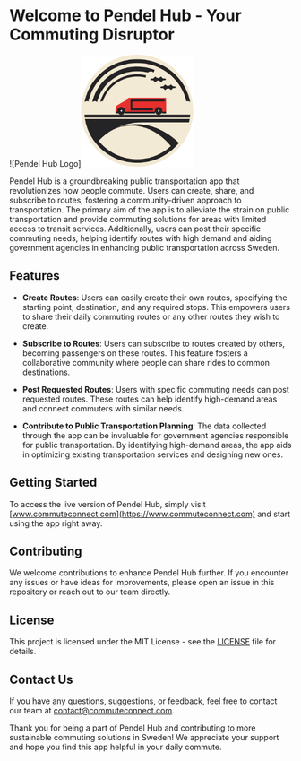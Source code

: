 # Welcome to Pendel Hub - Your Commuting Disruptor

![Pendel Hub Logo]<img src="app/public/logo.png" alt="CommuteConnect Logo" width="200">

Pendel Hub is a groundbreaking public transportation app that revolutionizes how people commute. Users can create, share, and subscribe to routes, fostering a community-driven approach to transportation. The primary aim of the app is to alleviate the strain on public transportation and provide commuting solutions for areas with limited access to transit services. Additionally, users can post their specific commuting needs, helping identify routes with high demand and aiding government agencies in enhancing public transportation across Sweden.

## Features

- **Create Routes**: Users can easily create their own routes, specifying the starting point, destination, and any required stops. This empowers users to share their daily commuting routes or any other routes they wish to create.

- **Subscribe to Routes**: Users can subscribe to routes created by others, becoming passengers on these routes. This feature fosters a collaborative community where people can share rides to common destinations.

- **Post Requested Routes**: Users with specific commuting needs can post requested routes. These routes can help identify high-demand areas and connect commuters with similar needs.

- **Contribute to Public Transportation Planning**: The data collected through the app can be invaluable for government agencies responsible for public transportation. By identifying high-demand areas, the app aids in optimizing existing transportation services and designing new ones.

## Getting Started

To access the live version of Pendel Hub, simply visit [www.commuteconnect.com](https://www.commuteconnect.com) and start using the app right away.

## Contributing

We welcome contributions to enhance Pendel Hub further. If you encounter any issues or have ideas for improvements, please open an issue in this repository or reach out to our team directly.

## License

This project is licensed under the MIT License - see the [LICENSE](LICENSE) file for details.

## Contact Us

If you have any questions, suggestions, or feedback, feel free to contact our team at contact@commuteconnect.com.

Thank you for being a part of Pendel Hub and contributing to more sustainable commuting solutions in Sweden! We appreciate your support and hope you find this app helpful in your daily commute.